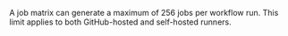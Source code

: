 A job matrix can generate a maximum of 256 jobs per workflow run. This limit applies to both GitHub-hosted and self-hosted runners.
